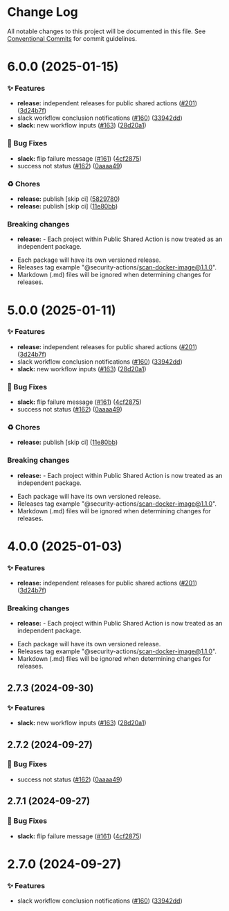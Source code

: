 # Change Log

All notable changes to this project will be documented in this file.
See [Conventional Commits](https://conventionalcommits.org) for commit guidelines.

# 6.0.0 (2025-01-15)


### ✨ Features

* **release:** independent releases for public shared actions ([#201](https://github.com/Kong/public-shared-actions/issues/201)) ([3d24b7f](https://github.com/Kong/public-shared-actions/commit/3d24b7f70c912df037063a571e59e789f4e49fc2))
* slack workflow conclusion notifications ([#160](https://github.com/Kong/public-shared-actions/issues/160)) ([33942dd](https://github.com/Kong/public-shared-actions/commit/33942ddf9f69faad5d85c1fe63888c267bf83b0a))
* **slack:** new workflow inputs ([#163](https://github.com/Kong/public-shared-actions/issues/163)) ([28d20a1](https://github.com/Kong/public-shared-actions/commit/28d20a1f492927f35b00b317acd78f669c45f88b))


### 🐛 Bug Fixes

* **slack:** flip failure message ([#161](https://github.com/Kong/public-shared-actions/issues/161)) ([4cf2875](https://github.com/Kong/public-shared-actions/commit/4cf28753e54f4cf3768870b50e5b7879ed558a10))
* success not status ([#162](https://github.com/Kong/public-shared-actions/issues/162)) ([0aaaa49](https://github.com/Kong/public-shared-actions/commit/0aaaa49782e9028086feb943ec04e03e35e3f813))


### ♻️ Chores

* **release:** publish [skip ci] ([5829780](https://github.com/Kong/public-shared-actions/commit/58297803d2f88ca94a0d3e25f740214b15da93ba))
* **release:** publish [skip ci] ([11e80bb](https://github.com/Kong/public-shared-actions/commit/11e80bb231ae182696a52f7ec7b0b9fae53303bf))


### Breaking changes

* **release:** - Each project within Public Shared Action is now treated as an independent package.
- Each package will have its own versioned release.
- Releases tag example "@security-actions/scan-docker-image@1.1.0".
- Markdown (.md) files will be ignored when determining changes for releases.





# 5.0.0 (2025-01-11)


### ✨ Features

* **release:** independent releases for public shared actions ([#201](https://github.com/Kong/public-shared-actions/issues/201)) ([3d24b7f](https://github.com/Kong/public-shared-actions/commit/3d24b7f70c912df037063a571e59e789f4e49fc2))
* slack workflow conclusion notifications ([#160](https://github.com/Kong/public-shared-actions/issues/160)) ([33942dd](https://github.com/Kong/public-shared-actions/commit/33942ddf9f69faad5d85c1fe63888c267bf83b0a))
* **slack:** new workflow inputs ([#163](https://github.com/Kong/public-shared-actions/issues/163)) ([28d20a1](https://github.com/Kong/public-shared-actions/commit/28d20a1f492927f35b00b317acd78f669c45f88b))


### 🐛 Bug Fixes

* **slack:** flip failure message ([#161](https://github.com/Kong/public-shared-actions/issues/161)) ([4cf2875](https://github.com/Kong/public-shared-actions/commit/4cf28753e54f4cf3768870b50e5b7879ed558a10))
* success not status ([#162](https://github.com/Kong/public-shared-actions/issues/162)) ([0aaaa49](https://github.com/Kong/public-shared-actions/commit/0aaaa49782e9028086feb943ec04e03e35e3f813))


### ♻️ Chores

* **release:** publish [skip ci] ([11e80bb](https://github.com/Kong/public-shared-actions/commit/11e80bb231ae182696a52f7ec7b0b9fae53303bf))


### Breaking changes

* **release:** - Each project within Public Shared Action is now treated as an independent package.
- Each package will have its own versioned release.
- Releases tag example "@security-actions/scan-docker-image@1.1.0".
- Markdown (.md) files will be ignored when determining changes for releases.





# 4.0.0 (2025-01-03)


### ✨ Features

* **release:** independent releases for public shared actions ([#201](https://github.com/Kong/public-shared-actions/issues/201)) ([3d24b7f](https://github.com/Kong/public-shared-actions/commit/3d24b7f70c912df037063a571e59e789f4e49fc2))


### Breaking changes

* **release:** - Each project within Public Shared Action is now treated as an independent package.
- Each package will have its own versioned release.
- Releases tag example "@security-actions/scan-docker-image@1.1.0".
- Markdown (.md) files will be ignored when determining changes for releases.



## 2.7.3 (2024-09-30)


### ✨ Features

* **slack:** new workflow inputs ([#163](https://github.com/Kong/public-shared-actions/issues/163)) ([28d20a1](https://github.com/Kong/public-shared-actions/commit/28d20a1f492927f35b00b317acd78f669c45f88b))



## 2.7.2 (2024-09-27)


### 🐛 Bug Fixes

* success not status ([#162](https://github.com/Kong/public-shared-actions/issues/162)) ([0aaaa49](https://github.com/Kong/public-shared-actions/commit/0aaaa49782e9028086feb943ec04e03e35e3f813))



## 2.7.1 (2024-09-27)


### 🐛 Bug Fixes

* **slack:** flip failure message ([#161](https://github.com/Kong/public-shared-actions/issues/161)) ([4cf2875](https://github.com/Kong/public-shared-actions/commit/4cf28753e54f4cf3768870b50e5b7879ed558a10))



# 2.7.0 (2024-09-27)


### ✨ Features

* slack workflow conclusion notifications ([#160](https://github.com/Kong/public-shared-actions/issues/160)) ([33942dd](https://github.com/Kong/public-shared-actions/commit/33942ddf9f69faad5d85c1fe63888c267bf83b0a))
